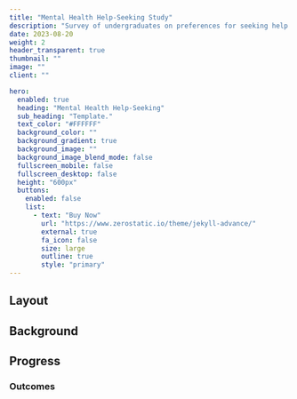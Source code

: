 ```yaml
---
title: "Mental Health Help-Seeking Study"
description: "Survey of undergraduates on preferences for seeking help."
date: 2023-08-20
weight: 2
header_transparent: true
thumbnail: ""
image: ""
client: ""

hero:
  enabled: true
  heading: "Mental Health Help-Seeking"
  sub_heading: "Template."
  text_color: "#FFFFFF"
  background_color: ""
  background_gradient: true
  background_image: ""
  background_image_blend_mode: false
  fullscreen_mobile: false
  fullscreen_desktop: false
  height: "600px"
  buttons:
    enabled: false
    list:
      - text: "Buy Now"
        url: "https://www.zerostatic.io/theme/jekyll-advance/"
        external: true
        fa_icon: false
        size: large
        outline: true
        style: "primary"
---
```


## Layout

## Background

## Progress

### Outcomes